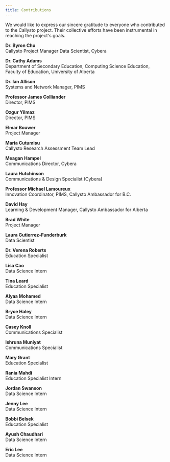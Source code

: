 ```yaml
---
title: Contributions
---
```

We would like to express our sincere gratitude to everyone who contributed to the Callysto project. Their collective efforts have been instrumental in reaching the project's goals.

<b>Dr. Byron Chu</b><br>
Callysto Project Manager
Data Scientist, Cybera

<b>Dr. Cathy Adams</b><br>
Department of Secondary Education, Computing Science Education, Faculty of Education, University of Alberta

<b>Dr. Ian Allison</b><br>
Systems and Network Manager, PIMS

<b>Professor James Colliander</b><br>
Director, PIMS

<b>Ozgur Yilmaz</b><br>
Director, PIMS

<b>Elmar Bouwer</b><br>
Project Manager

<b>Maria Cutumisu</b><br>
Callysto Research Assessment Team Lead

<b>Meagan Hampel</b><br>
Communications Director, Cybera

<b>Laura Hutchinson</b><br>
Communications & Design Specialist (Cybera)

<b>Professor Michael Lamoureux</b><br>
Innovation Coordinator, PIMS, Callysto Ambassador for B.C.

<b>David Hay</b><br>
Learning & Development Manager, Callysto Ambassador for Alberta

<b>Brad White</b><br>
Project Manager

<b>Laura Gutierrez-Funderburk</b><br>
Data Scientist

<b>Dr. Verena Roberts</b><br>
Education Specialist

<b>Lisa Cao</b><br>
Data Science Intern

<b>Tina Leard</b><br>
Education Specialist 

<b>Alyaa Mohamed</b><br>
Data Science Intern

<b>Bryce Haley</b><br>
Data Science Intern

<b>Casey Knoll</b><br>
Communications Specialist

<b>Ishruna Muniyat</b><br>
Communications Specialist

<b>Mary Grant</b><br>
Education Specialist

<b>Rania Mahdi</b><br>
Education Specialist Intern

<b>Jordan Swanson</b><br>
Data Science Intern

<b>Jenny Lee</b><br>
Data Science Intern

<b>Bobbi Belsek</b><br>
Education Specialist

<b>Ayush Chaudhari</b><br>
Data Science Intern

<b>Eric Lee</b><br>
Data Science Intern